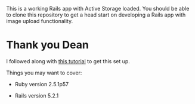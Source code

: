 
This is a working Rails app with Active Storage loaded. You should be able to clone this repository to get a head start on developing a Rails app with image upload functionality.

# Thank you Dean

I followed along with [this tutorial](https://youtu.be/tzkezfqW8Ck) to get this set up.

Things you may want to cover:

* Ruby version
2.5.1p57

* Rails version
5.2.1
